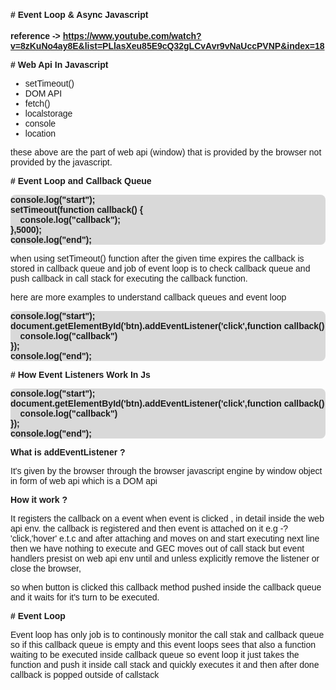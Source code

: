 <!-- styles -->

<style>
    * {
        font-family:sans-serif;
    }
    .highlight-normal {
        padding-inline:15px;
        padding-block:6px;
        background-color:#d9d;
       border-radius:3px;
        font-weight:700;
    }
    .highlight-em {
         padding-inline:10px;
        background-color:#cdfab6;
        border-radius:3px;
        font-weight:700;
    }
    .sub-heading {
        font-size:0.8rem
    }

    .code-example {
        font-weight:700;
         background-color:#d9d9d9; border-radius:8px;
    }

    .nothing {
        padding:10px;
    }
</style>

#### # Event Loop & Async Javascript

**reference -> https://www.youtube.com/watch?v=8zKuNo4ay8E&list=PLlasXeu85E9cQ32gLCvAvr9vNaUccPVNP&index=18**

<!-- <span class="highlight-normal sub-heading">Things to cover</span> -->

**# Web Api In Javascript**

- setTimeout()
- DOM API
- fetch()
- localstorage
- console
- location

these above are the part of web api (window) that is provided by the browser not provided by the javascript.

**# Event Loop and Callback Queue**

<pre class="code-example">
console.log("start");
setTimeout(function callback() {
    console.log("callback");
},5000);
console.log("end");
</pre>

when using setTimeout() function after the given time expires the callback is stored in callback queue and job of event loop is to check callback queue and push callback in call stack for executing the callback function.

here are more examples to understand callback queues and event loop

<pre class="code-example">
console.log("start");
document.getElementById('btn).addEventListener('click',function callback() {
    console.log("callback")
});
console.log("end");
</pre>

**# How Event Listeners Work In Js**

<pre class="code-example">
console.log("start");
document.getElementById('btn).addEventListener('click',function callback() {
    console.log("callback")
});
console.log("end");
</pre>

**What is addEventListener ?**

It's given by the browser through the browser javascript engine by window object in form of web api which is a DOM api

**How it work ?**

It registers the callback on a event when event is clicked , in detail inside the web api env. the callback is registered and then event is attached on it e.g -? 'click,'hover' e.t.c and after attaching and moves on and start executing next line then we have nothing to execute and GEC moves out of call stack but event handlers presist on web api env until and unless explicitly remove the listener or close the browser,

so when button is clicked this callback method pushed inside the callback queue and it waits for it's turn to be executed.

**# Event Loop**

Event loop has only job is to continously monitor the call stak and callback queue so if this callback queue is empty and this event loops sees that also a function waiting to be executed inside callback queue so event loop it just takes the function and push it inside call stack and quickly executes it and then after done callback is popped outside of callstack
